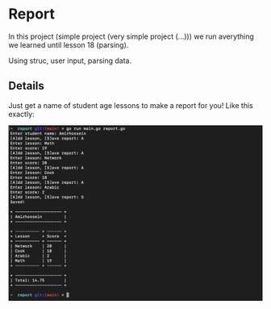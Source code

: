# Report

In this project (simple project (very simple project (...))) we run averything we learned until lesson 18 (parsing).

Using struc, user input, parsing data.

## Details

Just get a name of student age lessons to make a report for you! Like this exactly:

![Terminal screenshot](./img/terminal.png)

